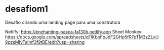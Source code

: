 # desafiom1
Desafio criando uma landing page para uma construtora

Netlify: https://enchanting-pasca-fa130b.netlify.app
Sheet Monkey: https://docs.google.com/spreadsheets/d/1KbpFpJdF2GHp5fR7pTM3zZLxU9pzsMIvTsImf3f9tBE/edit?usp=sharing
